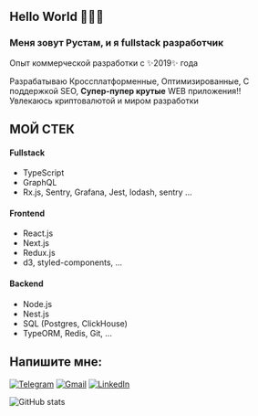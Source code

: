 ## Hello World 👋👋👋
### Меня зовут Рустам, и я fullstack разработчик
Опыт коммерческой разработки с ✨2019✨ года

Разрабатываю Кроссплатформенные, Оптимизированные, С поддержкой SEO, **Супер-пупер крутые** WEB приложения:bangbang:    
Увлекаюсь криптовалютой и миром разработки

## МОЙ СТЕК

#### Fullstack
- TypeScript
- GraphQL
- Rx.js, Sentry, Grafana, Jest, lodash, sentry ...

#### Frontend                                       
- React.js
- Next.js
- Redux.js
- d3, styled-components, ...

#### Backend
- Node.js
- Nest.js
- SQL (Postgres, ClickHouse)
- TypeORM, Redis, Git, ... 

## Напишите мне:
[![Telegram](https://img.shields.io/badge/Telegram-2CA5E0?style=for-the-badge&logo=telegram&logoColor=white)](https://t.me/Rompu)
[![Gmail](https://img.shields.io/badge/Gmail-D14836?style=for-the-badge&logo=gmail&logoColor=white)](mailto:rustamdemonov@gmail.com)
[![LinkedIn](https://img.shields.io/badge/linkedin-%230077B5.svg?style=for-the-badge&logo=linkedin&logoColor=white)](https://www.linkedin.com/in/demru/)

![GitHub stats](https://github-readme-stats.vercel.app/api?username=vusty&show_icons=true&count_private=true&theme=radical)  
